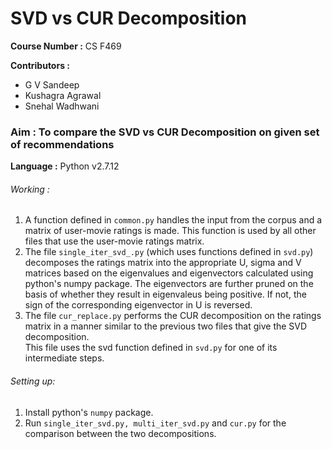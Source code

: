 <h1>SVD vs CUR Decomposition</h1>

<b>Course Number :</b> CS F469

<b>Contributors : </b>
<ul>
<li>G V Sandeep</li>
<li>Kushagra Agrawal</li>
<li>Snehal Wadhwani</li>
</ul>

<h3><b>Aim :</b> To compare the SVD vs CUR Decomposition on given set of recommendations</h3>

<b>Language :</b> Python v2.7.12
<h6>Working :</h6>
<ol>
<li>A function defined in <code>common.py</code> handles the input from the corpus and a matrix of user-movie ratings is made. This function is used by all other files that use the user-movie ratings matrix.</li>
<li>The file <code>single_iter_svd_.py</code> (which uses functions defined in <code>svd.py</code>) decomposes the ratings matrix into the appropriate U, sigma and V matrices based on the eigenvalues and eigenvectors calculated using python's numpy package. The eigenvectors are further pruned on the basis of whether they result in eigenvaleus being positive. If not, the sign of the corresponding eigenvector in U is reversed.</li>
<li>The file <code>cur_replace.py</code> performs the CUR decomposition on the ratings matrix in a manner similar to the previous two files that give the SVD decomposition.</li>This file uses the svd function defined in <code>svd.py</code> for one of its intermediate steps.
</ol>

<h6>Setting up:</h6>
<ol>
<li> Install python's <code>numpy</code> package. </li>
<li> Run <code>single_iter_svd.py, multi_iter_svd.py</code> and <code>cur.py</code> for the comparison between the two decompositions.
</ol>
